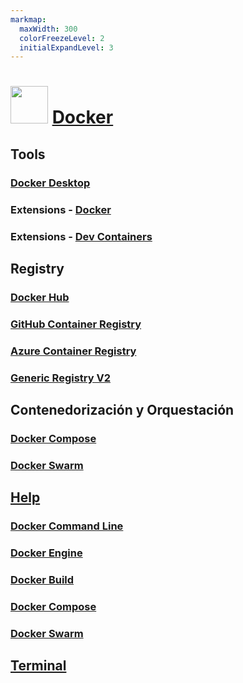 ```yaml
---
markmap:
  maxWidth: 300
  colorFreezeLevel: 2
  initialExpandLevel: 3
---
```


# <img src='https://i.imgur.com/fgOBRO6.png' style='height:60px;width:auto'> [Docker](https://www.docker.com/)

## Tools
### [Docker Desktop](https://www.docker.com/products/docker-desktop/)
### Extensions - [Docker](https://marketplace.visualstudio.com/items?itemName=ms-azuretools.vscode-docker)
### Extensions - [Dev Containers](https://marketplace.visualstudio.com/items?itemName=ms-vscode-remote.remote-containers)

## Registry
### [Docker Hub](https://hub.docker.com/)
### [GitHub Container Registry](https://hub.docker.com/)
### [Azure Container Registry](https://hub.docker.com/)
### [Generic Registry V2](https://hub.docker.com/)

## Contenedorización y Orquestación
### [Docker Compose](docker_compose.md)
### [Docker Swarm](docker_swarm.md)

## [Help](https://docs.docker.com/)
### [Docker Command Line](https://docs.docker.com/engine/reference/commandline/cli/)
### [Docker Engine](https://docs.docker.com/engine/)
### [Docker Build](https://docs.docker.com/build/)
### [Docker Compose](https://docs.docker.com/compose/)
### [Docker Swarm](https://docs.docker.com/engine/swarm/)

## [Terminal](docker_terminal.md)
